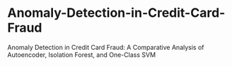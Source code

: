 # Anomaly-Detection-in-Credit-Card-Fraud
Anomaly Detection in Credit Card Fraud: A Comparative Analysis of Autoencoder, Isolation Forest, and One-Class SVM
